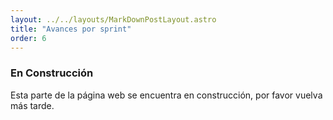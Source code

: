 ```yaml
---
layout: ../../layouts/MarkDownPostLayout.astro
title: "Avances por sprint"
order: 6
---
```


### En Construcción

Esta parte de la página web se encuentra en construcción, por favor vuelva más tarde.
